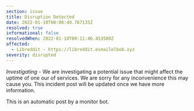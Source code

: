 ```yaml
---
section: issue
title: Disruption Detected
date: 2022-01-10T00:08:49.767135Z
resolved: true
informational: false
resolvedWhen: 2022-01-10T00:11:46.453500Z
affected:
  - Libreddit - https://libreddit.esmailelbob.xyz
severity: disrupted
---
```

*Investigating* - We are investigating a potential issue that might affect the uptime of one our of services. We are sorry for any inconvenience this may cause you. This incident post will be updated once we have more information.

This is an automatic post by a monitor bot.
        
